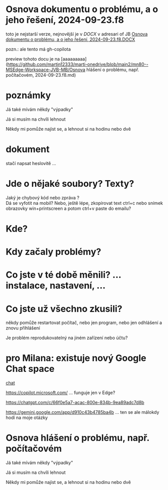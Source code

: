 # Osnova dokumentu o problému, a o jeho řešení, 2024-09-23.f8



toto je nejstarší verze, nejnovější je v *DOCX* v adresari of JB  [Osnova dokumentu o problému, a o jeho řešení, 2024-09-23.f8.DOCX](
		https://onedrive.live.com/?id=BD7EC0AC1B4D4A31%21s8ee90528df21466eb3465aa3c889f4d7&cid=BD7EC0AC1B4D4A31
	)





pozn.: ale tento má gh-copilota

preview tohoto docu je  na 
[aaaaaaaaa](https://github.com/martin12333/marti-onedrive/blob/main2/mn80--MSEdge-Workspace-JVB-MB/Osnova hlášení o problému, např. počítačovém, 2024-09-23.f8.md)

# poznámky

Já také mívám někdy "výpadky"

Já si musím na chvíli lehnout

Někdy mi pomůže najíst se, a lehnout si na hodinu nebo dvě


# dokument

stačí napsat heslovitě ...

# Jde o nějaké soubory? Texty? 

 

Jaký je chybový kód nebo zpráva ?  
Dá se vyfotit na mobil? Nebo, ještě lépe, zkopírovat text ctrl+c nebo snímek obrazovky win+printscreen a potom ctrl+v paste do emailu?
 

 
# Kde?

# Kdy začaly problémy?

# Co jste v té době měnili? ... instalace, nastavení, ...


# Co jste už všechno zkusili?

někdy pomůže restartovat počítač, nebo jen program, nebo jen odhlášení a znovu přihlášení

Je problém reprodukovatelný na jiném zařízení nebo účtu?

# pro Milana: existuje nový Google Chat space

[chat ](https://mail.google.com/chat/u/0/#chat/space/AAAA2NU9Pu0)


https://copilot.microsoft.com/ ... funguje jen v Edge?


https://chatgpt.com/c/66f0e5a7-acac-800e-834b-9ea89adc7d8b

https://gemini.google.com/app/d910c43b4785ba4b ... ten se ale málokdy hodí na moje otázky


# Osnova hlášení o problému, např. počítačovém

Já také mívám někdy "výpadky"

Já si musím na chvíli lehnout

Někdy mi pomůže najíst se, a lehnout si na hodinu nebo dvě
